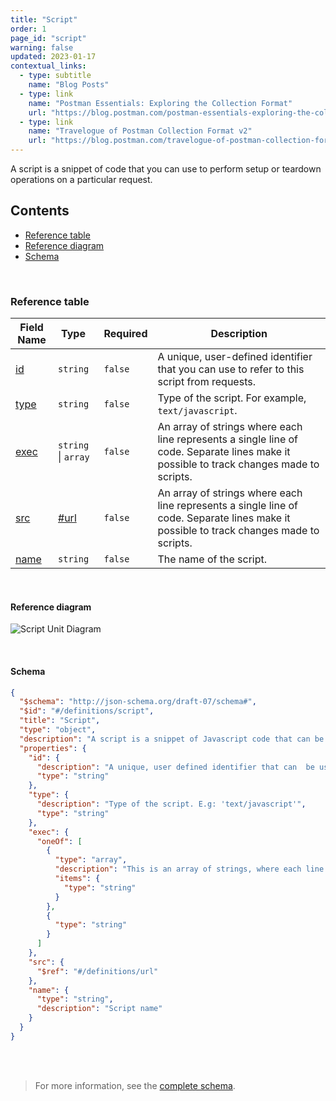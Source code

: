 ```yaml
---
title: "Script"
order: 1
page_id: "script"
warning: false
updated: 2023-01-17
contextual_links:
  - type: subtitle
    name: "Blog Posts"
  - type: link
    name: "Postman Essentials: Exploring the Collection Format"
    url: "https://blog.postman.com/postman-essentials-exploring-the-collection-format/"
  - type: link
    name: "Travelogue of Postman Collection Format v2"
    url: "https://blog.postman.com/travelogue-of-postman-collection-format-v2/"
---
```


A script is a snippet of code that you can use to perform setup or teardown operations on a particular request.

## Contents

- [Reference table](/docs/reference/script/#reference-table)
- [Reference diagram](/docs/reference/script/#schema)
- [Schema](/docs/reference/script/#schema)

<br />

### Reference table

Field Name | Type&nbsp;&nbsp; | Required | Description
--- | --- | --- | ---
[id](https://github.com/postmanlabs/schemas/blob/da7578c2d71c46de2d39d04fbeebc26570591a44/schemas/draft-07/v2.1.0/collection/script.json#L8) | `string` | `false` | A unique, user-defined identifier that you can use to refer to this script from requests.
[type](https://github.com/postmanlabs/schemas/blob/da7578c2d71c46de2d39d04fbeebc26570591a44/schemas/draft-07/v2.1.0/collection/script.json#L12) | `string` | `false` | Type of the script. For example, `text/javascript`.
[exec](https://github.com/postmanlabs/schemas/blob/da7578c2d71c46de2d39d04fbeebc26570591a44/schemas/draft-07/v2.1.0/collection/script.json#L12) | `string` \| `array` | `false` | An array of strings where each line represents a single line of code. Separate lines make it possible to track changes made to scripts.
[src](https://github.com/postmanlabs/schemas/blob/da7578c2d71c46de2d39d04fbeebc26570591a44/schemas/draft-07/v2.1.0/collection/script.json#L30) | [#url](/docs/reference/url/) | `false` | An array of strings where each line represents a single line of code. Separate lines make it possible to track changes made to scripts.
[name](https://github.com/postmanlabs/schemas/blob/da7578c2d71c46de2d39d04fbeebc26570591a44/schemas/draft-07/v2.1.0/collection/script.json#L33) | `string` | `false` | The name of the script.

<br />

#### Reference diagram

![Script Unit Diagram](../../../images/script.jpeg)

<br />

#### Schema

```json
{
  "$schema": "http://json-schema.org/draft-07/schema#",
  "$id": "#/definitions/script",
  "title": "Script",
  "type": "object",
  "description": "A script is a snippet of Javascript code that can be used to to perform setup or teardown operations on a particular response.",
  "properties": {
    "id": {
      "description": "A unique, user defined identifier that can  be used to refer to this script from requests.",
      "type": "string"
    },
    "type": {
      "description": "Type of the script. E.g: 'text/javascript'",
      "type": "string"
    },
    "exec": {
      "oneOf": [
        {
          "type": "array",
          "description": "This is an array of strings, where each line represents a single line of code. Having lines separate makes it possible to easily track changes made to scripts.",
          "items": {
            "type": "string"
          }
        },
        {
          "type": "string"
        }
      ]
    },
    "src": {
      "$ref": "#/definitions/url"
    },
    "name": {
      "type": "string",
      "description": "Script name"
    }
  }
}
```

<br /><br />

> For more information, see the [complete schema](https://schema.postman.com/collection/json/v2.1.0/draft-07/collection.json).

